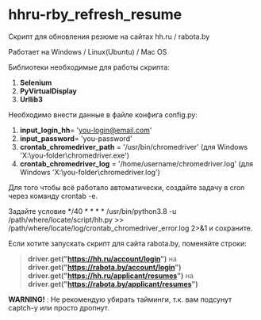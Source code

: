 # hhru-rby_refresh_resume
Скрипт для обновления резюме на сайтах hh.ru / rabota.by

Работает на Windows / Linux(Ubuntu) / Mac OS

Библиотеки необходимые для работы скрипта:
1. __Selenium__
2. __PyVirtualDisplay__
3. __Urllib3__

Необходимо внести данные в файле конфига config.py:
1. __input_login_hh__= 'you-login@email.com'
2. __input_password__= 'you-password'
3. __crontab_chromedriver_path__ = '/usr/bin/chromedriver' (для Windows 'X:\\you-folder\chromedriver.exe')
4. __crontab_chromedriver_log__ = '/home/username/chromedriver.log' (для Windows 'X:\\you-folder\chromedriver.log')

Для того чтобы всё работало автоматически, создайте задачу в cron через команду crontab -e.

Задайте условие */40 * * * * /usr/bin/python3.8 -u /path/where/locate/script/hh.py >> /path/where/locate/log/crontab_chromedriver_error.log 2>&1 и сохраните.

Если хотите запускать скрипт для сайта rabota.by, поменяйте строки:

>__driver.get("https://hh.ru/account/login")__ на __driver.get("https://rabota.by/account/login")__
>__driver.get("https://hh.ru/applicant/resumes")__ на __driver.get("https://rabota.by/applicant/resumes")__

__WARNING!__ : Не рекомендую убирать тайминги, т.к. вам подсунут captch-у или просто дропнут.
